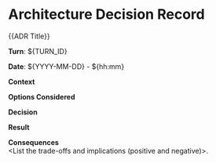 # Architecture Decision Record

{{ADR Title}}

**Turn**: ${TURN_ID}

**Date**: ${YYYY-MM-DD} - ${hh:mm}

**Context**  
<Briefly explains the problem or decision context.>

**Options Considered**
<What are the options that were considered before implementing the solution.>

**Decision**  
<State the choice that was made. Explain how the decision was effected by the application implementation pattern context.>


**Result**
<What artifacts were created because of the decision.>

**Consequences**  
<List the trade-offs and implications (positive and negative)>.
```
